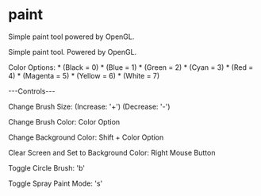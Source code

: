 # paint
Simple paint tool powered by OpenGL.

Simple paint tool. Powered by OpenGL.

Color Options:
	* (Black = 0)
	* (Blue = 1)
	* (Green = 2)
	* (Cyan = 3)
	* (Red = 4)
	* (Magenta = 5)
	* (Yellow = 6)
	* (White = 7)

---Controls---

Change Brush Size: (Increase: '+') (Decrease: '-')

Change Brush Color: Color Option

Change Background Color: Shift + Color Option

Clear Screen and Set to Background Color: Right Mouse Button

Toggle Circle Brush: 'b'

Toggle Spray Paint Mode: 's'
